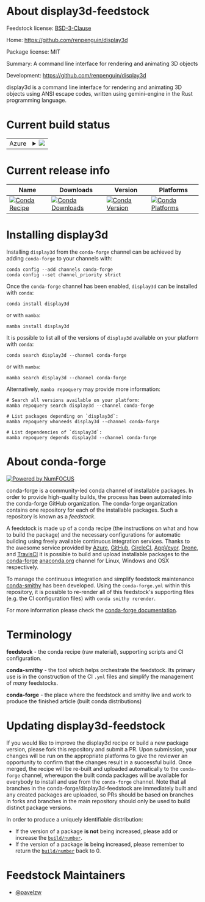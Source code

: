 About display3d-feedstock
=========================

Feedstock license: [BSD-3-Clause](https://github.com/conda-forge/display3d-feedstock/blob/main/LICENSE.txt)

Home: https://github.com/renpenguin/display3d

Package license: MIT

Summary: A command line interface for rendering and animating 3D objects

Development: https://github.com/renpenguin/display3d

display3d is a command line interface for rendering and animating 3D objects using ANSI escape codes, written using gemini-engine in the Rust programming language.

Current build status
====================


<table>
    
  <tr>
    <td>Azure</td>
    <td>
      <details>
        <summary>
          <a href="https://dev.azure.com/conda-forge/feedstock-builds/_build/latest?definitionId=24862&branchName=main">
            <img src="https://dev.azure.com/conda-forge/feedstock-builds/_apis/build/status/display3d-feedstock?branchName=main">
          </a>
        </summary>
        <table>
          <thead><tr><th>Variant</th><th>Status</th></tr></thead>
          <tbody><tr>
              <td>linux_64</td>
              <td>
                <a href="https://dev.azure.com/conda-forge/feedstock-builds/_build/latest?definitionId=24862&branchName=main">
                  <img src="https://dev.azure.com/conda-forge/feedstock-builds/_apis/build/status/display3d-feedstock?branchName=main&jobName=linux&configuration=linux%20linux_64_" alt="variant">
                </a>
              </td>
            </tr><tr>
              <td>osx_64</td>
              <td>
                <a href="https://dev.azure.com/conda-forge/feedstock-builds/_build/latest?definitionId=24862&branchName=main">
                  <img src="https://dev.azure.com/conda-forge/feedstock-builds/_apis/build/status/display3d-feedstock?branchName=main&jobName=osx&configuration=osx%20osx_64_" alt="variant">
                </a>
              </td>
            </tr><tr>
              <td>win_64</td>
              <td>
                <a href="https://dev.azure.com/conda-forge/feedstock-builds/_build/latest?definitionId=24862&branchName=main">
                  <img src="https://dev.azure.com/conda-forge/feedstock-builds/_apis/build/status/display3d-feedstock?branchName=main&jobName=win&configuration=win%20win_64_" alt="variant">
                </a>
              </td>
            </tr>
          </tbody>
        </table>
      </details>
    </td>
  </tr>
</table>

Current release info
====================

| Name | Downloads | Version | Platforms |
| --- | --- | --- | --- |
| [![Conda Recipe](https://img.shields.io/badge/recipe-display3d-green.svg)](https://anaconda.org/conda-forge/display3d) | [![Conda Downloads](https://img.shields.io/conda/dn/conda-forge/display3d.svg)](https://anaconda.org/conda-forge/display3d) | [![Conda Version](https://img.shields.io/conda/vn/conda-forge/display3d.svg)](https://anaconda.org/conda-forge/display3d) | [![Conda Platforms](https://img.shields.io/conda/pn/conda-forge/display3d.svg)](https://anaconda.org/conda-forge/display3d) |

Installing display3d
====================

Installing `display3d` from the `conda-forge` channel can be achieved by adding `conda-forge` to your channels with:

```
conda config --add channels conda-forge
conda config --set channel_priority strict
```

Once the `conda-forge` channel has been enabled, `display3d` can be installed with `conda`:

```
conda install display3d
```

or with `mamba`:

```
mamba install display3d
```

It is possible to list all of the versions of `display3d` available on your platform with `conda`:

```
conda search display3d --channel conda-forge
```

or with `mamba`:

```
mamba search display3d --channel conda-forge
```

Alternatively, `mamba repoquery` may provide more information:

```
# Search all versions available on your platform:
mamba repoquery search display3d --channel conda-forge

# List packages depending on `display3d`:
mamba repoquery whoneeds display3d --channel conda-forge

# List dependencies of `display3d`:
mamba repoquery depends display3d --channel conda-forge
```


About conda-forge
=================

[![Powered by
NumFOCUS](https://img.shields.io/badge/powered%20by-NumFOCUS-orange.svg?style=flat&colorA=E1523D&colorB=007D8A)](https://numfocus.org)

conda-forge is a community-led conda channel of installable packages.
In order to provide high-quality builds, the process has been automated into the
conda-forge GitHub organization. The conda-forge organization contains one repository
for each of the installable packages. Such a repository is known as a *feedstock*.

A feedstock is made up of a conda recipe (the instructions on what and how to build
the package) and the necessary configurations for automatic building using freely
available continuous integration services. Thanks to the awesome service provided by
[Azure](https://azure.microsoft.com/en-us/services/devops/), [GitHub](https://github.com/),
[CircleCI](https://circleci.com/), [AppVeyor](https://www.appveyor.com/),
[Drone](https://cloud.drone.io/welcome), and [TravisCI](https://travis-ci.com/)
it is possible to build and upload installable packages to the
[conda-forge](https://anaconda.org/conda-forge) [anaconda.org](https://anaconda.org/)
channel for Linux, Windows and OSX respectively.

To manage the continuous integration and simplify feedstock maintenance
[conda-smithy](https://github.com/conda-forge/conda-smithy) has been developed.
Using the ``conda-forge.yml`` within this repository, it is possible to re-render all of
this feedstock's supporting files (e.g. the CI configuration files) with ``conda smithy rerender``.

For more information please check the [conda-forge documentation](https://conda-forge.org/docs/).

Terminology
===========

**feedstock** - the conda recipe (raw material), supporting scripts and CI configuration.

**conda-smithy** - the tool which helps orchestrate the feedstock.
                   Its primary use is in the construction of the CI ``.yml`` files
                   and simplify the management of *many* feedstocks.

**conda-forge** - the place where the feedstock and smithy live and work to
                  produce the finished article (built conda distributions)


Updating display3d-feedstock
============================

If you would like to improve the display3d recipe or build a new
package version, please fork this repository and submit a PR. Upon submission,
your changes will be run on the appropriate platforms to give the reviewer an
opportunity to confirm that the changes result in a successful build. Once
merged, the recipe will be re-built and uploaded automatically to the
`conda-forge` channel, whereupon the built conda packages will be available for
everybody to install and use from the `conda-forge` channel.
Note that all branches in the conda-forge/display3d-feedstock are
immediately built and any created packages are uploaded, so PRs should be based
on branches in forks and branches in the main repository should only be used to
build distinct package versions.

In order to produce a uniquely identifiable distribution:
 * If the version of a package **is not** being increased, please add or increase
   the [``build/number``](https://docs.conda.io/projects/conda-build/en/latest/resources/define-metadata.html#build-number-and-string).
 * If the version of a package **is** being increased, please remember to return
   the [``build/number``](https://docs.conda.io/projects/conda-build/en/latest/resources/define-metadata.html#build-number-and-string)
   back to 0.

Feedstock Maintainers
=====================

* [@pavelzw](https://github.com/pavelzw/)

